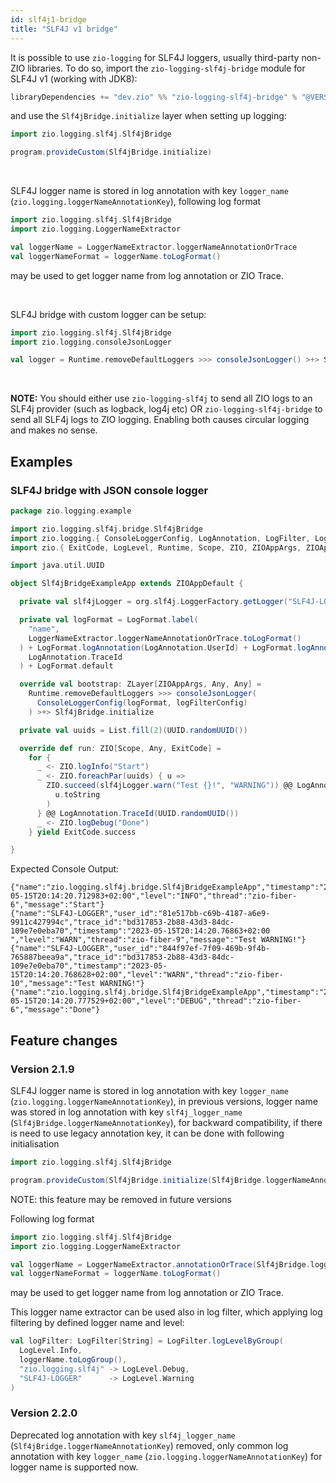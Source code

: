 ```yaml
---
id: slf4j1-bridge
title: "SLF4J v1 bridge"
---
```


It is possible to use `zio-logging` for SLF4J loggers, usually third-party non-ZIO libraries. To do so, import the `zio-logging-slf4j-bridge` module for SLF4J v1 (working with JDK8):

```scala
libraryDependencies += "dev.zio" %% "zio-logging-slf4j-bridge" % "@VERSION@"
```

and use the `Slf4jBridge.initialize` layer when setting up logging:

```scala
import zio.logging.slf4j.Slf4jBridge

program.provideCustom(Slf4jBridge.initialize)
```

<br/>

SLF4J logger name is stored in log annotation with key `logger_name` (`zio.logging.loggerNameAnnotationKey`), following log format

```scala
import zio.logging.slf4j.Slf4jBridge
import zio.logging.LoggerNameExtractor

val loggerName = LoggerNameExtractor.loggerNameAnnotationOrTrace
val loggerNameFormat = loggerName.toLogFormat()
```
may be used to get logger name from log annotation or ZIO Trace.

<br/>

SLF4J bridge with custom logger can be setup:

```scala
import zio.logging.slf4j.Slf4jBridge
import zio.logging.consoleJsonLogger

val logger = Runtime.removeDefaultLoggers >>> consoleJsonLogger() >+> Slf4jBridge.initialize
```
<br/>

**NOTE:** You should either use `zio-logging-slf4j` to send all ZIO logs to an SLF4j provider (such as logback, log4j etc) OR `zio-logging-slf4j-bridge` to send all SLF4j logs to
ZIO logging. Enabling both causes circular logging and makes no sense.


## Examples

### SLF4J bridge with JSON console logger

[//]: # (TODO: make snippet type-checked using mdoc)

```scala
package zio.logging.example

import zio.logging.slf4j.bridge.Slf4jBridge
import zio.logging.{ ConsoleLoggerConfig, LogAnnotation, LogFilter, LogFormat, LoggerNameExtractor, consoleJsonLogger }
import zio.{ ExitCode, LogLevel, Runtime, Scope, ZIO, ZIOAppArgs, ZIOAppDefault, ZLayer }

import java.util.UUID

object Slf4jBridgeExampleApp extends ZIOAppDefault {

  private val slf4jLogger = org.slf4j.LoggerFactory.getLogger("SLF4J-LOGGER")

  private val logFormat = LogFormat.label(
    "name",
    LoggerNameExtractor.loggerNameAnnotationOrTrace.toLogFormat()
  ) + LogFormat.logAnnotation(LogAnnotation.UserId) + LogFormat.logAnnotation(
    LogAnnotation.TraceId
  ) + LogFormat.default

  override val bootstrap: ZLayer[ZIOAppArgs, Any, Any] =
    Runtime.removeDefaultLoggers >>> consoleJsonLogger(
      ConsoleLoggerConfig(logFormat, logFilterConfig)
    ) >+> Slf4jBridge.initialize

  private val uuids = List.fill(2)(UUID.randomUUID())

  override def run: ZIO[Scope, Any, ExitCode] =
    for {
      _ <- ZIO.logInfo("Start")
      _ <- ZIO.foreachPar(uuids) { u =>
        ZIO.succeed(slf4jLogger.warn("Test {}!", "WARNING")) @@ LogAnnotation.UserId(
          u.toString
        )
      } @@ LogAnnotation.TraceId(UUID.randomUUID())
      _ <- ZIO.logDebug("Done")
    } yield ExitCode.success

}
```

Expected Console Output:
```
{"name":"zio.logging.slf4j.bridge.Slf4jBridgeExampleApp","timestamp":"2023-05-15T20:14:20.712983+02:00","level":"INFO","thread":"zio-fiber-6","message":"Start"}
{"name":"SLF4J-LOGGER","user_id":"81e517bb-c69b-4187-a6e9-9911c427994c","trace_id":"bd317853-2b88-43d3-84dc-109e7e0eba70","timestamp":"2023-05-15T20:14:20.76863+02:00 ","level":"WARN","thread":"zio-fiber-9","message":"Test WARNING!"}
{"name":"SLF4J-LOGGER","user_id":"844f97ef-7f09-469b-9f4b-765887beea9a","trace_id":"bd317853-2b88-43d3-84dc-109e7e0eba70","timestamp":"2023-05-15T20:14:20.768628+02:00","level":"WARN","thread":"zio-fiber-10","message":"Test WARNING!"}
{"name":"zio.logging.slf4j.bridge.Slf4jBridgeExampleApp","timestamp":"2023-05-15T20:14:20.777529+02:00","level":"DEBUG","thread":"zio-fiber-6","message":"Done"}
```

## Feature changes

### Version 2.1.9

SLF4J logger name is stored in log annotation with key `logger_name` (`zio.logging.loggerNameAnnotationKey`), 
in previous versions, logger name was stored in log annotation with key `slf4j_logger_name` (`Slf4jBridge.loggerNameAnnotationKey`),
for backward compatibility, if there is need to use legacy annotation key, it can be done with following initialisation

```scala
import zio.logging.slf4j.Slf4jBridge

program.provideCustom(Slf4jBridge.initialize(Slf4jBridge.loggerNameAnnotationKey))
```

NOTE: this feature may be removed in future versions

Following log format

```scala
import zio.logging.slf4j.Slf4jBridge
import zio.logging.LoggerNameExtractor

val loggerName = LoggerNameExtractor.annotationOrTrace(Slf4jBridge.loggerNameAnnotationKey)
val loggerNameFormat = loggerName.toLogFormat()
```
may be used to get logger name from log annotation or ZIO Trace.


This logger name extractor can be used also in log filter, which applying log filtering by defined logger name and level:

```scala
val logFilter: LogFilter[String] = LogFilter.logLevelByGroup(
  LogLevel.Info,
  loggerName.toLogGroup(),
  "zio.logging.slf4j" -> LogLevel.Debug,
  "SLF4J-LOGGER"      -> LogLevel.Warning
)
```

### Version 2.2.0

Deprecated log annotation with key `slf4j_logger_name` (`Slf4jBridge.loggerNameAnnotationKey`) removed, 
only common log annotation with key `logger_name` (`zio.logging.loggerNameAnnotationKey`) for logger name is supported now.


